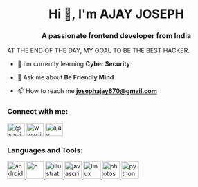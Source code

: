 




<h1 align="center">Hi 👋, I'm AJAY JOSEPH</h1>
<h3 align="center">A passionate frontend developer from India</h3>
AT THE END OF THE DAY, MY GOAL TO BE THE BEST HACKER.



- 🌱 I’m currently learning **Cyber Security**

- 💬 Ask me about **Be Friendly Mind**

- 📫 How to reach me **josephajay870@gmail.com**

<h3 align="left">Connect with me:</h3>
<p align="left">
<a href="https://twitter.com/@ajayjos57809477" target="blank"><img align="center" src="https://cdn.jsdelivr.net/npm/simple-icons@3.0.1/icons/twitter.svg" alt="@ajayjos57809477" height="30" width="40" /></a>
<a href="https://linkedin.com/in/www.linkedin.com/in/ajay-joseph-6459111ba" target="blank"><img align="center" src="https://cdn.jsdelivr.net/npm/simple-icons@3.0.1/icons/linkedin.svg" alt="www.linkedin.com/in/ajay-joseph-6459111ba" height="30" width="40" /></a>
<a href="https://fb.com/ajay unni" target="blank"><img align="center" src="https://cdn.jsdelivr.net/npm/simple-icons@3.0.1/icons/facebook.svg" alt="ajay unni" height="30" width="40" /></a>
</p>

<h3 align="left">Languages and Tools:</h3>
<p align="left"> <a href="https://developer.android.com" target="_blank"> <img src="https://devicons.github.io/devicon/devicon.git/icons/android/android-original-wordmark.svg" alt="android" width="40" height="40"/> </a> <a href="https://www.cprogramming.com/" target="_blank"> <img src="https://devicons.github.io/devicon/devicon.git/icons/c/c-original.svg" alt="c" width="40" height="40"/> </a> <a href="https://www.adobe.com/in/products/illustrator.html" target="_blank"> <img src="https://www.vectorlogo.zone/logos/adobe_illustrator/adobe_illustrator-icon.svg" alt="illustrator" width="40" height="40"/> </a> <a href="https://developer.mozilla.org/en-US/docs/Web/JavaScript" target="_blank"> <img src="https://devicons.github.io/devicon/devicon.git/icons/javascript/javascript-original.svg" alt="javascript" width="40" height="40"/> </a> <a href="https://www.linux.org/" target="_blank"> <img src="https://devicons.github.io/devicon/devicon.git/icons/linux/linux-original.svg" alt="linux" width="40" height="40"/> </a> <a href="https://www.photoshop.com/en" target="_blank"> <img src="https://devicons.github.io/devicon/devicon.git/icons/photoshop/photoshop-plain.svg" alt="photoshop" width="40" height="40"/> </a> <a href="https://www.python.org" target="_blank"> <img src="https://devicons.github.io/devicon/devicon.git/icons/python/python-original.svg" alt="python" width="40" height="40"/> </a> </p>
